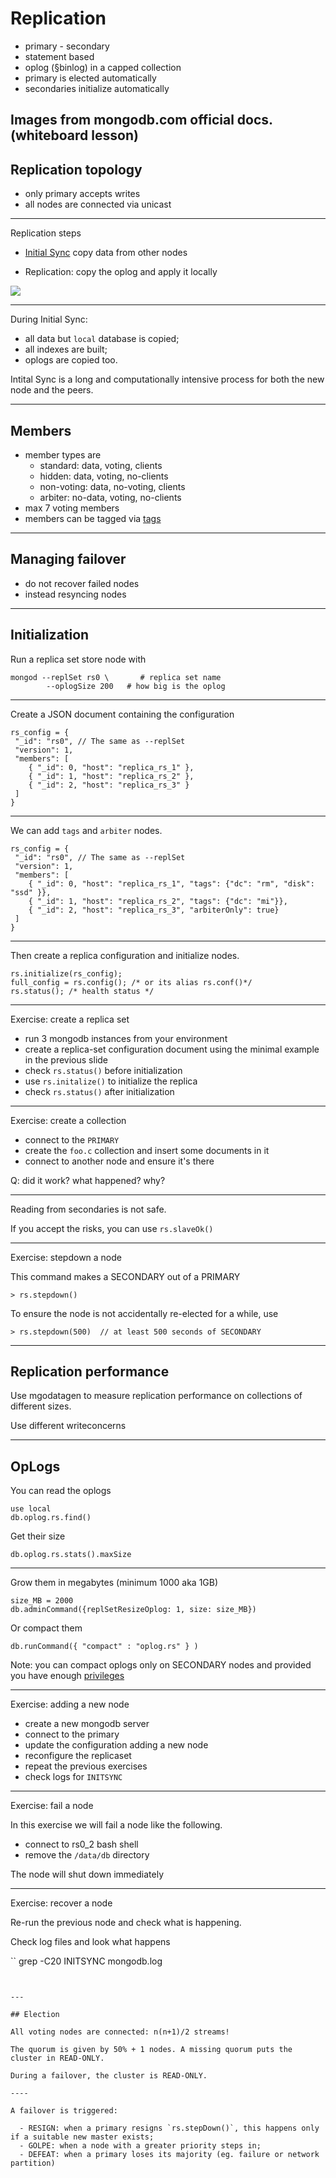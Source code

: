 # Replication

* primary - secondary
* statement based
* oplog (§binlog) in a capped collection
* primary is elected automatically
* secondaries initialize automatically

Images from mongodb.com official docs.
(whiteboard lesson)
---

## Replication topology

* only primary accepts writes
* all nodes are connected via unicast

----

Replication steps 

- [Initial Sync](https://docs.mongodb.com/manual/core/replica-set-sync/#initial-sync)
  copy data from other nodes

- Replication: copy the oplog and apply it locally


![](https://docs.mongodb.com/manual/_images/replica-set-read-write-operations-primary.bakedsvg.svg)
<!-- .element: style="width: 50%" -->

----

During Initial Sync:
 
 - all data but `local` database is copied;
 - all indexes are built;
 - oplogs are copied too.
 
Intital Sync is a long and computationally intensive process
for both the new node and the peers.

----

## Members

* member types are
    - standard: data, voting, clients
    - hidden:   data, voting, no-clients
    - non-voting: data, no-voting, clients
    - arbiter: no-data, voting, no-clients
* max 7 voting members
* members can be tagged via
  [tags](https://docs.mongodb.com/manual/tutorial/configure-replica-set-tag-sets/#replica-set-configuration-tag-sets)

----

## Managing failover

- do not recover failed nodes
- instead resyncing nodes


---

## Initialization

Run a replica set store node with

```
mongod --replSet rs0 \       # replica set name
        --oplogSize 200   # how big is the oplog
```

----

Create a JSON document containing the configuration

```
rs_config = {
 "_id": "rs0", // The same as --replSet
 "version": 1,
 "members": [
    { "_id": 0, "host": "replica_rs_1" },
    { "_id": 1, "host": "replica_rs_2" },
    { "_id": 2, "host": "replica_rs_3" }
 ]
}
```

----

We can add `tags` and `arbiter` nodes.

```
rs_config = {
 "_id": "rs0", // The same as --replSet
 "version": 1,
 "members": [
    { "_id": 0, "host": "replica_rs_1", "tags": {"dc": "rm", "disk": "ssd" }},
    { "_id": 1, "host": "replica_rs_2", "tags": {"dc": "mi"}},
    { "_id": 2, "host": "replica_rs_3", "arbiterOnly": true}
 ]
}
```

----

Then create a replica configuration and initialize nodes.

```
rs.initialize(rs_config);
full_config = rs.config(); /* or its alias rs.conf()*/
rs.status(); /* health status */
```

----

Exercise: create a replica set

- run 3 mongodb instances from your environment
- create a replica-set configuration document using the minimal example
   in the previous slide
- check `rs.status()` before initialization
- use `rs.initalize()` to initialize the replica
- check `rs.status()` after initialization

----

Exercise: create a collection

- connect to the `PRIMARY`
- create the `foo.c` collection and insert some documents in it
- connect to another node and ensure it's there

Q: did it work? what happened? why?
 
----

Reading from secondaries is not safe.

If you accept the risks, you can use `rs.slaveOk()`

----

Exercise: stepdown a node

This command makes a SECONDARY out of a PRIMARY
```
> rs.stepdown() 
```

To ensure the node is not accidentally re-elected
for a while, use
```
> rs.stepdown(500)  // at least 500 seconds of SECONDARY
```

---

## Replication performance

Use mgodatagen to measure replication
performance on collections of different sizes.

Use different writeconcerns

---

## OpLogs

You can read the oplogs

```
use local
db.oplog.rs.find()
```

Get their size

```
db.oplog.rs.stats().maxSize
```

----

Grow them in megabytes (minimum 1000 aka 1GB)

```
size_MB = 2000
db.adminCommand({replSetResizeOplog: 1, size: size_MB})
```

Or compact them
```
db.runCommand({ "compact" : "oplog.rs" } )
```
Note: you can compact oplogs only on SECONDARY nodes 
and provided you have enough [privileges](https://docs.mongodb.com/manual/reference/command/compact/#compact-authentication)

----

Exercise: adding a new node

- create a new mongodb server
- connect to the primary
- update the configuration adding a new node
- reconfigure the replicaset
- repeat the previous exercises
- check logs for `INITSYNC`

----

Exercise: fail a node

In this exercise we will fail a node like
the following.

- connect to rs0_2 bash shell
- remove the `/data/db` directory

The node will shut down immediately

----

Exercise: recover a node

Re-run the previous node and check
what is happening.

Check log files and look what happens

``
grep -C20 INITSYNC mongodb.log
```


---

## Election

All voting nodes are connected: n(n+1)/2 streams!

The quorum is given by 50% + 1 nodes. A missing quorum puts the cluster in READ-ONLY.

During a failover, the cluster is READ-ONLY.

----

A failover is triggered:

  - RESIGN: when a primary resigns `rs.stepDown()`, this happens only if a suitable new master exists;
  - GOLPE: when a node with a greater priority steps in;
  - DEFEAT: when a primary loses its majority (eg. failure or network partition)
  
